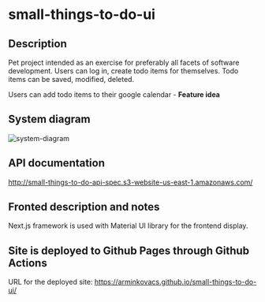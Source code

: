 # small-things-to-do-ui

## Description
Pet project intended as an exercise for preferably all facets of software development. 
Users can log in, create todo items for themselves. Todo items can be saved, modified, deleted.

Users can add todo items to their google calendar - **Feature idea** 

## System diagram

![system-diagram](https://user-images.githubusercontent.com/50949770/200331297-70ae4562-bcdd-43d2-a761-ee791870c1b0.svg)

## API documentation

http://small-things-to-do-api-spec.s3-website-us-east-1.amazonaws.com/

## Fronted description and notes
Next.js framework is used with Material UI library for the frontend display.

## Site is deployed to Github Pages through Github Actions
URL for the deployed site: https://arminkovacs.github.io/small-things-to-do-ui/